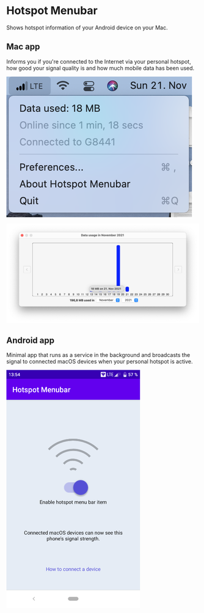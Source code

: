 # Hotspot Menubar

Shows hotspot information of your Android device on your Mac.

## Mac app

Informs you if you're connected to the Internet via your personal hotspot, how good your signal quality is and how much mobile data has been used.

![Hotspot Menubar running in the menu bar](/readme_assets/mac_app_1.png)

![Overview of data usage per month](/readme_assets/mac_app_2.png)

## Android app

Minimal app that runs as a service in the background and broadcasts the signal to connected macOS devices when your personal hotspot is active.

![Android app](/readme_assets/android_app.png)
